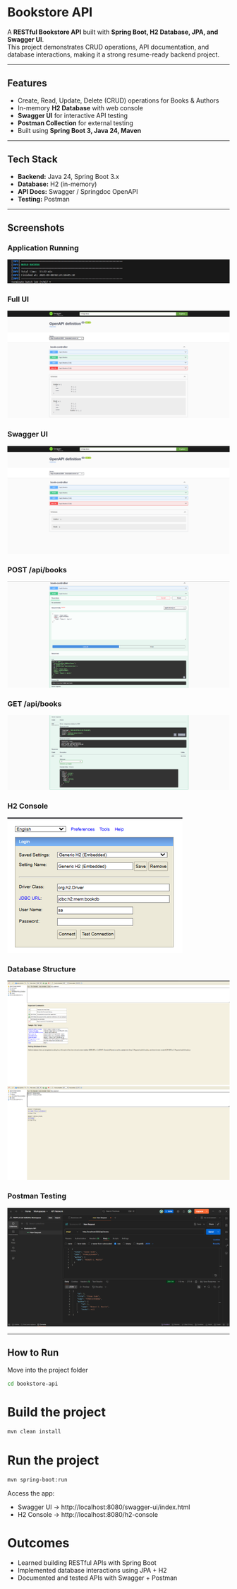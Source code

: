 # Bookstore API #

A **RESTful Bookstore API** built with **Spring Boot, H2 Database, JPA, and Swagger UI**.  
This project demonstrates CRUD operations, API documentation, and database interactions, making it a strong resume-ready backend project.

---

## Features ##
- Create, Read, Update, Delete (CRUD) operations for Books & Authors
- In-memory **H2 Database** with web console
- **Swagger UI** for interactive API testing
- **Postman Collection** for external testing
- Built using **Spring Boot 3, Java 24, Maven**

---

## Tech Stack ##
- **Backend:** Java 24, Spring Boot 3.x
- **Database:** H2 (in-memory)
- **API Docs:** Swagger / Springdoc OpenAPI
- **Testing:** Postman

---

## Screenshots ##

### Application Running ###
![Running Check](../Screenshots%20Bookstore-api/bookstore-api%20Running%20check.png)

### Full UI ###
![Whole UI](../Screenshots%20Bookstore-api/bookstore-api%20WholeUI.png)

### Swagger UI ###
![Swagger UI](../Screenshots%20Bookstore-api/bookstore-api%20WholeSwaggerUI.png)

### POST /api/books ###
![POST Books](../Screenshots%20Bookstore-api/bookstore-api%20POST%20api%20books.png)

### GET /api/books ###
![GET Books](../Screenshots%20Bookstore-api/bookstore-api%20GET%20api%20books.png)

### H2 Console ###
![H2 Console](../Screenshots%20Bookstore-api/bookstore-api%20H2Console.png)

### Database Structure ###
![Database1](../Screenshots%20Bookstore-api/bookstore-api%20database1.png)
![Database2](../Screenshots%20Bookstore-api/bookstore-api%20database2.png)

### Postman Testing ###
![Postman UI](../Screenshots%20Bookstore-api/bookstore-api%20PostmanUI.png)

---

## How to Run ##
Move into the project folder
```bash
cd bookstore-api
```

# Build the project #
```bash
mvn clean install
```

# Run the project #
```bash
mvn spring-boot:run
```

Access the app:
- Swagger UI → http://localhost:8080/swagger-ui/index.html
- H2 Console → http://localhost:8080/h2-console

# Outcomes #
- Learned building RESTful APIs with Spring Boot
- Implemented database interactions using JPA + H2
- Documented and tested APIs with Swagger + Postman
